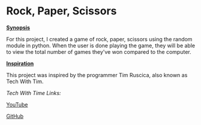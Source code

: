 # Rock, Paper, Scissors 

**<u>Synopsis</u>**

For this project, I created a game of rock, paper, scissors using the random module in python. When the user is done playing the game, they will be able to view the total number of games they've won compared to the computer.

**<u>Inspiration</u>**

This project was inspired by the programmer Tim Ruscica, also known as Tech With Tim.

*Tech With Time Links:*

[YouTube](https://www.youtube.com/c/TechWithTim)

[GitHub](https://github.com/techwithtim)